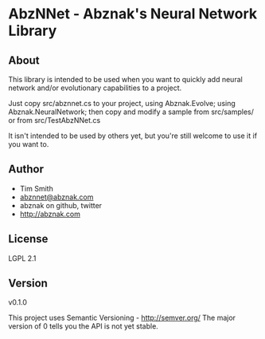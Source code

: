 # AbzNNet - Abznak's Neural Network Library

## About
This library is intended to be used when you want to quickly add
neural network and/or evolutionary capabilities to a project.  

Just copy src/abznnet.cs to your project, 
    using Abznak.Evolve;
    using Abznak.NeuralNetwork;
then copy and modify a sample from src/samples/ or from src/TestAbzNNet.cs

It isn't intended to be used by others yet, but you're still welcome to use it
if you want to.

## Author
* Tim Smith
* abznnet@abznak.com
* abznak on github, twitter
* http://abznak.com

## License

LGPL 2.1

## Version

v0.1.0

This project uses Semantic Versioning - http://semver.org/
The major version of 0 tells you the API is not yet stable.
